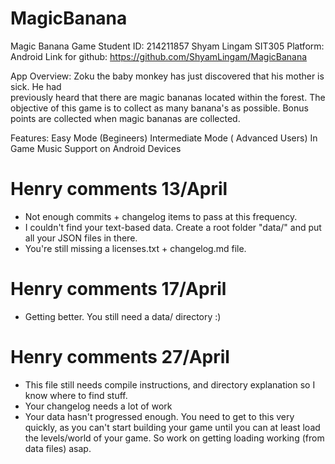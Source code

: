 # MagicBanana
Magic Banana Game 
Student ID: 214211857 
Shyam Lingam 
SIT305
Platform: Android
Link for github: https://github.com/ShyamLingam/MagicBanana

App Overview:
Zoku	 the	 baby	 monkey	 has	 just	 discovered	 that	 his	 mother	 is	 sick.	 He	 had	
previously	 heard	 that	 there	 are	 magic	 bananas	 located within	the forest.
The objective of this game is to collect as many banana's as possible. Bonus points are collected when magic bananas are collected.

Features:
Easy Mode (Begineers)
Intermediate Mode ( Advanced Users)
In Game Music
Support on Android Devices


# Henry comments 13/April
- Not enough commits + changelog items to pass at this frequency.
- I couldn't find your text-based data. Create a root folder "data/" and put all your JSON files in there.
- You're still missing a licenses.txt + changelog.md file.

# Henry comments 17/April
- Getting better. You still need a data/ directory :)

# Henry comments 27/April
- This file still needs compile instructions, and directory explanation so I know where to find stuff.
- Your changelog needs a lot of work
- Your data hasn't progressed enough. You need to get to this very quickly, as you can't start building your game until you can at least load the levels/world of your game. So work on getting loading working (from data files) asap.

